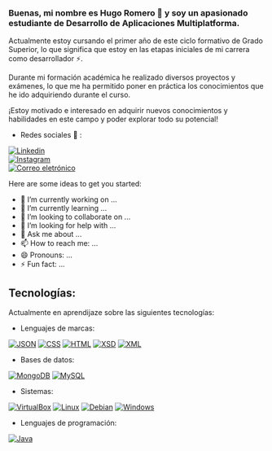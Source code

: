 ### Buenas, mi nombre es Hugo Romero 👋 y soy un apasionado estudiante de Desarrollo de Aplicaciones Multiplatforma.

Actualmente estoy cursando el primer año de este ciclo formativo de Grado Superior, lo que significa que estoy en las etapas iniciales de mi carrera como desarrollador ⚡.

Durante mi formación académica he realizado diversos proyectos y exámenes, lo que me ha permitido poner en práctica los conocimientos que he ido adquiriendo durante el curso.

¡Estoy motivado e interesado en adquirir nuevos conocimientos y habilidades en este campo y poder explorar todo su potencial!

- Redes sociales 💬 :

[![Linkedin](https://img.shields.io/badge/LinkedIn-0077B5?style=for-the-badge&logo=linkedin&logoColor=white&labelColor=101010)](https://www.linkedin.com/in/hugo-romero-domenech-b5277a257/)
</br>
[![Instagram](https://img.shields.io/badge/Instagram-E4405F?style=for-the-badge&logo=instagram&logoColor=white&labelColor=101010)](https://www.instagram.com/_hache22_/?next=%2F)
</br>
[![Correo eletrónico](https://img.shields.io/badge/Gmail-EA4335?style=for-the-badge&logo=gmail&logoColor=white&labelColor=101010)](https://mail.google.com/mail/u/0/#inbox?compose=CllgCKCGDMDwnDrSnDQMSkMBPBSGvxKWcKdhZjVBlRxnxPnPSFQGckCXBMrwnMzbtkJNNqBklzg)

Here are some ideas to get you started:

- 🔭 I’m currently working on ...
- 🌱 I’m currently learning ...
- 👯 I’m looking to collaborate on ...
- 🤔 I’m looking for help with ...
- 💬 Ask me about ...
- 📫 How to reach me: ...
- 😄 Pronouns: ...
- ⚡ Fun fact: ...

## Tecnologías:
Actualmente en aprendijaze sobre las siguientes tecnologías:

- Lenguajes de marcas:

[![JSON](https://img.shields.io/badge/JSON-000000?style=for-the-badge&logo=json&logoColor=white&labelColor=101010)]()
[![CSS](https://img.shields.io/badge/CSS-1572B6?style=for-the-badge&logo=css3&logoColor=white&labelColor=101010)]()
[![HTML](https://img.shields.io/badge/HTML-E34F26?style=for-the-badge&logo=html5&logoColor=white&labelColor=101010)]()
[![XSD](https://img.shields.io/badge/XSD-800080?style=for-the-badge&logo=xsd&logoColor=white&labelColor=101010)]()
[![XML](https://img.shields.io/badge/XML-FFA500?style=for-the-badge&logo=xml&logoColor=white&labelColor=101010)]()

- Bases de datos:

[![MongoDB](https://img.shields.io/badge/MongoDB-47A248?style=for-the-badge&logo=mongodb&logoColor=white&labelColor=101010)]()
[![MySQL](https://img.shields.io/badge/MySQL-4479A1?style=for-the-badge&logo=mysql&logoColor=white&labelColor=101010)]()

- Sistemas:

[![VirtualBox](https://img.shields.io/badge/VirtualBox-183A61?style=for-the-badge&logo=virtualbox&logoColor=white&labelColor=101010)]()
[![Linux](https://img.shields.io/badge/Linux-FCC624?style=for-the-badge&logo=linux&logoColor=white&labelColor=101010)]()
[![Debian](https://img.shields.io/badge/Debian-A81D33?style=for-the-badge&logo=debian&logoColor=white&labelColor=101010)]()
[![Windows](https://img.shields.io/badge/Windows-0078D6?style=for-the-badge&logo=windows&logoColor=white&labelColor=101010)]()

- Lenguajes de programación:

[![Java](https://img.shields.io/badge/Java-007396?style=for-the-badge&logo=java&logoColor=white&labelColor=101010)]()
